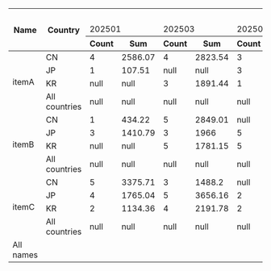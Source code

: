 <table>
  <thead>
    <tr>
      <th rowspan="3">Name</th>
      <th rowspan="3">Country</th>
      <th colspan="12">Month</th>
    </tr>
    <tr>
      <td colspan="2">202501</td>
      <td colspan="2">202503</td>
      <td colspan="2">202504</td>
      <td colspan="2">202502</td>
      <td colspan="2">202505</td>
      <td colspan="2">All months</td>
    </tr>
    <tr>
      <th>Count</th>
      <th>Sum</th>
      <th>Count</th>
      <th>Sum</th>
      <th>Count</th>
      <th>Sum</th>
      <th>Count</th>
      <th>Sum</th>
      <th>Count</th>
      <th>Sum</th>
      <th>Count</th>
      <th>Sum</th>
    </tr>
  </thead>
  <tbody>
    <tr>
      <td rowspan="4">itemA</td>
      <td>CN</td>
      <td>4</td>
      <td>2586.07</td>
      <td>4</td>
      <td>2823.54</td>
      <td>3</td>
      <td>1301.73</td>
      <td>null</td>
      <td>null</td>
      <td>null</td>
      <td>null</td>
      <td>11</td>
      <td>6711.34</td>
    </tr>
    <tr>
      <td>JP</td>
      <td>1</td>
      <td>107.51</td>
      <td>null</td>
      <td>null</td>
      <td>3</td>
      <td>2014.32</td>
      <td>5</td>
      <td>3119.07</td>
      <td>null</td>
      <td>null</td>
      <td>9</td>
      <td>5240.9</td>
    </tr>
    <tr>
      <td>KR</td>
      <td>null</td>
      <td>null</td>
      <td>3</td>
      <td>1891.44</td>
      <td>1</td>
      <td>855.94</td>
      <td>5</td>
      <td>1668.59</td>
      <td>5</td>
      <td>2231.2</td>
      <td>14</td>
      <td>6647.17</td>
    </tr>
    <tr>
      <td>All countries</td>
      <td>null</td>
      <td>null</td>
      <td>null</td>
      <td>null</td>
      <td>null</td>
      <td>null</td>
      <td>null</td>
      <td>null</td>
      <td>null</td>
      <td>null</td>
      <td>34</td>
      <td>18599.41</td>
    </tr>
    <tr>
      <td rowspan="4">itemB</td>
      <td>CN</td>
      <td>1</td>
      <td>434.22</td>
      <td>5</td>
      <td>2849.01</td>
      <td>null</td>
      <td>null</td>
      <td>5</td>
      <td>2575.55</td>
      <td>3</td>
      <td>1845.78</td>
      <td>14</td>
      <td>7704.56</td>
    </tr>
    <tr>
      <td>JP</td>
      <td>3</td>
      <td>1410.79</td>
      <td>3</td>
      <td>1966</td>
      <td>5</td>
      <td>2348.93</td>
      <td>1</td>
      <td>393.39</td>
      <td>1</td>
      <td>973.91</td>
      <td>13</td>
      <td>7093.02</td>
    </tr>
    <tr>
      <td>KR</td>
      <td>null</td>
      <td>null</td>
      <td>5</td>
      <td>1781.15</td>
      <td>5</td>
      <td>2641.75</td>
      <td>3</td>
      <td>2239.52</td>
      <td>2</td>
      <td>458.68</td>
      <td>15</td>
      <td>7121.1</td>
    </tr>
    <tr>
      <td>All countries</td>
      <td>null</td>
      <td>null</td>
      <td>null</td>
      <td>null</td>
      <td>null</td>
      <td>null</td>
      <td>null</td>
      <td>null</td>
      <td>null</td>
      <td>null</td>
      <td>42</td>
      <td>21918.68</td>
    </tr>
    <tr>
      <td rowspan="4">itemC</td>
      <td>CN</td>
      <td>5</td>
      <td>3375.71</td>
      <td>3</td>
      <td>1488.2</td>
      <td>null</td>
      <td>null</td>
      <td>1</td>
      <td>337.29</td>
      <td>null</td>
      <td>null</td>
      <td>9</td>
      <td>5201.2</td>
    </tr>
    <tr>
      <td>JP</td>
      <td>4</td>
      <td>1765.04</td>
      <td>5</td>
      <td>3656.16</td>
      <td>2</td>
      <td>1042.42</td>
      <td>5</td>
      <td>2081.02</td>
      <td>1</td>
      <td>725.8</td>
      <td>17</td>
      <td>9270.44</td>
    </tr>
    <tr>
      <td>KR</td>
      <td>2</td>
      <td>1134.36</td>
      <td>4</td>
      <td>2191.78</td>
      <td>2</td>
      <td>1274.36</td>
      <td>1</td>
      <td>240.94</td>
      <td>null</td>
      <td>null</td>
      <td>9</td>
      <td>4841.44</td>
    </tr>
    <tr>
      <td>All countries</td>
      <td>null</td>
      <td>null</td>
      <td>null</td>
      <td>null</td>
      <td>null</td>
      <td>null</td>
      <td>null</td>
      <td>null</td>
      <td>null</td>
      <td>null</td>
      <td>35</td>
      <td>19313.08</td>
    </tr>
    <tr>
      <td>All names</td>
    </tr>
  </tbody>
</table>